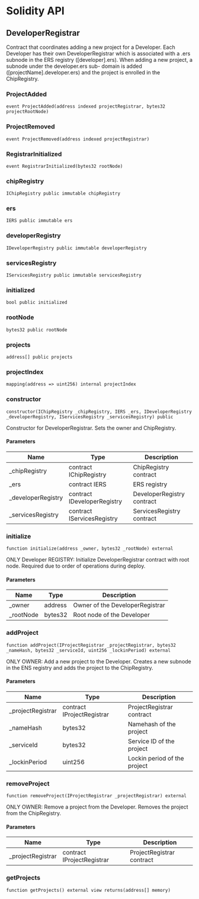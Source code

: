 # Solidity API

## DeveloperRegistrar

Contract that coordinates adding a new project for a Developer. Each Developer has their own DeveloperRegistrar which is associated
with a .ers subnode in the ERS registry ([developer].ers). When adding a new project, a subnode under the developer.ers sub-
domain is added ([projectName].developer.ers) and the project is enrolled in the ChipRegistry.

### ProjectAdded

```solidity
event ProjectAdded(address indexed projectRegistrar, bytes32 projectRootNode)
```

### ProjectRemoved

```solidity
event ProjectRemoved(address indexed projectRegistrar)
```

### RegistrarInitialized

```solidity
event RegistrarInitialized(bytes32 rootNode)
```

### chipRegistry

```solidity
IChipRegistry public immutable chipRegistry
```

### ers

```solidity
IERS public immutable ers
```

### developerRegistry

```solidity
IDeveloperRegistry public immutable developerRegistry
```

### servicesRegistry

```solidity
IServicesRegistry public immutable servicesRegistry
```

### initialized

```solidity
bool public initialized
```

### rootNode

```solidity
bytes32 public rootNode
```

### projects

```solidity
address[] public projects
```

### projectIndex

```solidity
mapping(address => uint256) internal projectIndex
```

### constructor

```solidity
constructor(IChipRegistry _chipRegistry, IERS _ers, IDeveloperRegistry _developerRegistry, IServicesRegistry _servicesRegistry) public
```

Constructor for DeveloperRegistrar. Sets the owner and ChipRegistry.

#### Parameters

| Name | Type | Description |
| ---- | ---- | ----------- |
| _chipRegistry | contract IChipRegistry | ChipRegistry contract |
| _ers | contract IERS | ERS registry |
| _developerRegistry | contract IDeveloperRegistry | DeveloperRegistry contract |
| _servicesRegistry | contract IServicesRegistry | ServicesRegistry contract |

### initialize

```solidity
function initialize(address _owner, bytes32 _rootNode) external
```

ONLY Developer REGISTRY: Initialize DeveloperRegistrar contract with root node. Required due to order of operations
during deploy.

#### Parameters

| Name | Type | Description |
| ---- | ---- | ----------- |
| _owner | address | Owner of the DeveloperRegistrar |
| _rootNode | bytes32 | Root node of the Developer |

### addProject

```solidity
function addProject(IProjectRegistrar _projectRegistrar, bytes32 _nameHash, bytes32 _serviceId, uint256 _lockinPeriod) external
```

ONLY OWNER: Add a new project to the Developer. Creates a new subnode in the ENS registry and adds the project
to the ChipRegistry.

#### Parameters

| Name | Type | Description |
| ---- | ---- | ----------- |
| _projectRegistrar | contract IProjectRegistrar | ProjectRegistrar contract |
| _nameHash | bytes32 | Namehash of the project |
| _serviceId | bytes32 | Service ID of the project |
| _lockinPeriod | uint256 | Lockin period of the project |

### removeProject

```solidity
function removeProject(IProjectRegistrar _projectRegistrar) external
```

ONLY OWNER: Remove a project from the Developer. Removes the project from the ChipRegistry.

#### Parameters

| Name | Type | Description |
| ---- | ---- | ----------- |
| _projectRegistrar | contract IProjectRegistrar | ProjectRegistrar contract |

### getProjects

```solidity
function getProjects() external view returns(address[] memory)
```

